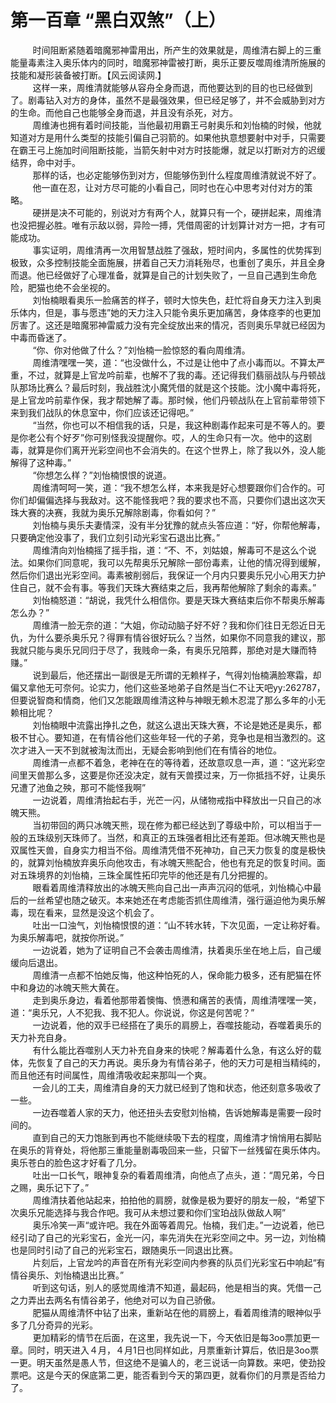 <h1>第一百章 “黑白双煞”（上）</h1>
<div id="content">&nbsp&nbsp&nbsp&nbsp&nbsp&nbsp&nbsp&nbsp
 时间阻断紧随着暗魔邪神雷用出，所产生的效果就是，周维清右脚上的三重能量毒素注入奥乐体内的同时，暗魔邪神雷被打断，奥乐正要反噬周维清所施展的技能和凝形装备被打断。【风云阅读网.】
 <br/>&nbsp&nbsp&nbsp&nbsp&nbsp&nbsp&nbsp&nbsp
 这样一来，周维清就能够从容舟全身而退，而他要达到的目的也已经做到了。剧毒钻入对方的身体，虽然不是最强效果，但已经足够了，并不会威胁到对方的生命。而他自己也能够全身而退，并且没有杀死，对方。
 <br/>&nbsp&nbsp&nbsp&nbsp&nbsp&nbsp&nbsp&nbsp
 周维涛也拥有着时间技能，当他最初用霸王弓射奥乐和刘怡楠的时候，他就知道对方是用什么类型的技能引偏自己羽箭的。如果他执意想要射中对手，只需要在霸王弓上施加时间阻断技能，当箭矢射中对方时技能爆，就足以打断对方的迟缓结界，命中对手。
 <br/>&nbsp&nbsp&nbsp&nbsp&nbsp&nbsp&nbsp&nbsp
 那样的话，也必定能够伤到对方，但能够伤到什么程度周维清就说不好了。
 <br/>&nbsp&nbsp&nbsp&nbsp&nbsp&nbsp&nbsp&nbsp
 他一直在忍，让对方尽可能的小看自己，同时也在心中思考对付对方的策略。
 <br/>&nbsp&nbsp&nbsp&nbsp&nbsp&nbsp&nbsp&nbsp
 硬拼是决不可能的，别说对方有两个人，就算只有一个，硬拼起来，周维清也没把握必胜。唯有示敌以弱，异险一搏，凭借周密的计划算计对方一把，才有可能成功。
 <br/>&nbsp&nbsp&nbsp&nbsp&nbsp&nbsp&nbsp&nbsp
 事实证明，周维清再一次用智慧战胜了强敌，短时间内，多属性的优势挥到极致，众多控制技能全面施展，拼着自己天力消耗殆尽，也重创了奥乐，并且全身而退。他已经做好了心理准备，就算是自己的计划失败了，一旦自己遇到生命危险，肥猫也绝不会坐视的。
 <br/>&nbsp&nbsp&nbsp&nbsp&nbsp&nbsp&nbsp&nbsp
 刘怡楠眼看奥乐一脸痛苦的样子，顿时大惊失色，赶忙将自身天力注入到奥乐体内，但是，事与愿违”她的天力注入只能令奥乐更加痛苦，身体痉李的也更加厉害了。这还是暗魔邪神雷威力没有完全绽放出来的情况，否则奥乐早就已经因为中毒而昏迷了。
 <br/>&nbsp&nbsp&nbsp&nbsp&nbsp&nbsp&nbsp&nbsp
 “你、你对他做了什么？”刘怡楠一脸惊怒的看向周维清。
 <br/>&nbsp&nbsp&nbsp&nbsp&nbsp&nbsp&nbsp&nbsp
 周维清嘿嘿一笑，道：“也没做什么，不过是让他中了点小毒而以。不算太严重，不过，就算是上官龙吟前辈，也解不了我的毒。还记得我们翡丽战队与丹顿战队那场比赛么？最后时刻，我战胜沈小魔凭借的就是这个技能。沈小魔中毒将死，是上官龙吟前辈作保，我才帮她解了毒。那时候，他们丹顿战队在上官前辈带领下来到我们战队的休息室中，你们应该还记得吧。”
 <br/>&nbsp&nbsp&nbsp&nbsp&nbsp&nbsp&nbsp&nbsp
 “当然，你也可以不相信我的话，只是，我这种剧毒作起来可是不等人的。要是你老公有个好歹”你可别怪我没提醒你。哎，人的生命只有一次。他中的这剧毒，就算是你们离开光彩空间也不会消失的。在这个世界上，除了我以外，没人能解得了这种毒。”
 <br/>&nbsp&nbsp&nbsp&nbsp&nbsp&nbsp&nbsp&nbsp
 “你想怎么样？”刘怡楠恨恨的说道。
 <br/>&nbsp&nbsp&nbsp&nbsp&nbsp&nbsp&nbsp&nbsp
 周维清呵呵一笑，道：“我不想怎么样，本来我是好心想要跟你们合作的。可你们却偏偏选择与我敌对。这不能怪我吧？我的要求也不高，只要你们退出这次天珠大赛的决赛，我就为奥乐兄解除剧毒，你看如何？”
 <br/>&nbsp&nbsp&nbsp&nbsp&nbsp&nbsp&nbsp&nbsp
 刘怡楠与奥乐夫妻情深，没有半分犹豫的就点头答应道：“好，你帮他解毒，只要确定他没事了，我们立刻引动光彩宝石退出比赛。”
 <br/>&nbsp&nbsp&nbsp&nbsp&nbsp&nbsp&nbsp&nbsp
 周维清向刘怡楠摇了摇手指，道：“不、不，刘姑娘，解毒可不是这么个说法。如果你们同意呢，我可以先帮奥乐兄解除一部份毒素，让他的情况得到缓解，然后你们退出光彩空间。毒素被削弱后，我保证一个月内只要奥乐兄小心用天力护住自己，就不会有事。等我们天珠大赛结束之后，我再帮他解除了剩余的毒素。”
 <br/>&nbsp&nbsp&nbsp&nbsp&nbsp&nbsp&nbsp&nbsp
 刘怡楠怒道：“胡说，我凭什么相信你。要是天珠大赛结束后你不帮奥乐解毒怎么办？”
 <br/>&nbsp&nbsp&nbsp&nbsp&nbsp&nbsp&nbsp&nbsp
 周维清一脸无奈的道：“大姐，你动动脑子好不好？我和你们往日无怨近日无仇，为什么要杀奥乐兄？得罪有情谷很好玩么？当然，如果你不同意我的建议，那我就只能与奥乐兄同归于尽了，我贱命一条，有奥乐兄陪葬，那绝对是大赚而特赚。”
 <br/>&nbsp&nbsp&nbsp&nbsp&nbsp&nbsp&nbsp&nbsp
 说到最后，他还摆出一副很是无所谓的无赖样子，气得刘怡楠满脸寒霜，却偏又拿他无可奈何。论实力，他们这些圣地弟子自然是当仁不让天吧yy:262787，但要说智商和情商，他们又怎能跟周维清这种与神眼无赖木忍混了那么多年的小无赖相比呢？
 <br/>&nbsp&nbsp&nbsp&nbsp&nbsp&nbsp&nbsp&nbsp
 刘怡楠眼中流露出挣扎之色，就这么退出天珠大赛，不论是她还是奥乐，都极不甘心。要知道，在有情谷他们这些年轻一代的子弟，竞争也是相当激烈的。这次才进入一天不到就被淘汰而出，无疑会影响到他们在有情谷的地位。
 <br/>&nbsp&nbsp&nbsp&nbsp&nbsp&nbsp&nbsp&nbsp
 周维清一点都不着急，老神在在的等待着，还故意叹息一声，道：“这光彩空间里天兽那么多，这要是你还没决定，就有天兽摸过来，万一你抵挡不好，让奥乐兄遭了池鱼之殃，那可不能怪我啊”
 <br/>&nbsp&nbsp&nbsp&nbsp&nbsp&nbsp&nbsp&nbsp
 一边说着，周维清抬起右手，光芒一闪，从储物戒指中释放出一只自己的冰魄天熊。
 <br/>&nbsp&nbsp&nbsp&nbsp&nbsp&nbsp&nbsp&nbsp
 当初带回的两只冰魄天熊，现在修为都已经达到了尊级中阶，可以相当于一般的五珠级别天珠师了。当然，和真正的五珠强者相比还有差距。但冰魄天熊也是双属性天兽，自身实力相当不俗。周维清凭借不死神功，自己天力恢复的度是极快的，就算刘怡楠放弃奥乐向他攻击，有冰魄天熊配合，他也有充足的恢复时间。面对五珠境界的刘怡楠，三珠全属性拓印完毕的他还是有几分把握的。
 <br/>&nbsp&nbsp&nbsp&nbsp&nbsp&nbsp&nbsp&nbsp
 眼看着周维清释放出的冰魄天熊向自己出一声声沉闷的低吼，刘怡楠心中最后的一丝希望也随之破灭。本来她还在考虑能否抓住周维清，强行逼迫他为奥乐解毒，现在看来，显然是没这个机会了。
 <br/>&nbsp&nbsp&nbsp&nbsp&nbsp&nbsp&nbsp&nbsp
 吐出一口浊气，刘怡楠恨恨的道：“山不转水转，下次见面，一定让称好看。为奥乐解毒吧，就按你所说。”
 <br/>&nbsp&nbsp&nbsp&nbsp&nbsp&nbsp&nbsp&nbsp
 一边说着，她为了证明自己不会袭击周维清，扶着奥乐坐在地上后，自己缓缓向后退出。
 <br/>&nbsp&nbsp&nbsp&nbsp&nbsp&nbsp&nbsp&nbsp
 周维清一点都不怕她反悔，他这种怕死的人，保命能力极多，还有肥猫在怀中和身边的冰魄天熊大黄在。
 <br/>&nbsp&nbsp&nbsp&nbsp&nbsp&nbsp&nbsp&nbsp
 走到奥乐身边，看着他那带着懊悔、愤懑和痛苦的表情，周维清嘿嘿一笑，道：“奥乐兄，人不犯我、我不犯人。你说说，你这是何苦呢？”
 <br/>&nbsp&nbsp&nbsp&nbsp&nbsp&nbsp&nbsp&nbsp
 一边说着，他的双手已经搭在了奥乐的肩膀上，吞噬技能动，吞噬着奥乐的天力补充自身。
 <br/>&nbsp&nbsp&nbsp&nbsp&nbsp&nbsp&nbsp&nbsp
 有什么能比吞噬别人天力补充自身来的快呢？解毒着什么急，有这么好的载体，先恢复了自己的天力再说。奥乐身为有情谷弟子，他的天力可是相当精纯的，而且他还有时间属性，周维清吸收起来那叫一个爽。
 <br/>&nbsp&nbsp&nbsp&nbsp&nbsp&nbsp&nbsp&nbsp
 一会儿的工夫，周维清自身的天力就已经到了饱和状态，他还刻意多吸收了一些。
 <br/>&nbsp&nbsp&nbsp&nbsp&nbsp&nbsp&nbsp&nbsp
 一边吞噬着人家的天力，他还扭头去安慰刘怡楠，告诉她解毒是需要一段时间的。
 <br/>&nbsp&nbsp&nbsp&nbsp&nbsp&nbsp&nbsp&nbsp
 直到自己的天力饱胀到再也不能继续吸下去的程度，周维清才悄悄用右脚贴在奥乐的背脊处，将他那三重能量剧毒吸回来一些，只留下一丝残留在奥乐体内。奥乐苍白的脸色这才好看了几分。
 <br/>&nbsp&nbsp&nbsp&nbsp&nbsp&nbsp&nbsp&nbsp
 吐出一口长气，眼神复杂的看着周维清，向他点了点头，道：“周兄弟，今日之赐，奥乐记下了。”
 <br/>&nbsp&nbsp&nbsp&nbsp&nbsp&nbsp&nbsp&nbsp
 周维清扶着他站起来，拍拍他的肩膀，就像是极为要好的朋友一般，“希望下次奥乐兄能选择与我合作吧。我可从未想过要和你们宝珀战队做敌人啊”
 <br/>&nbsp&nbsp&nbsp&nbsp&nbsp&nbsp&nbsp&nbsp
 奥乐冷笑一声“或许吧。我在外面等着周兄。怡楠，我们走。”一边说着，他已经引动了自己的光彩宝石，金光一闪，率先消失在光彩空间之中。另一边，刘怡楠也是同时引动了自己的光彩宝石，跟随奥乐一同退出比赛。
 <br/>&nbsp&nbsp&nbsp&nbsp&nbsp&nbsp&nbsp&nbsp
 片刻后，上官龙吟的声音在所有光彩空间内参赛的队员们光彩宝石中响起“有情谷奥乐、刘怡楠退出比赛。”
 <br/>&nbsp&nbsp&nbsp&nbsp&nbsp&nbsp&nbsp&nbsp
 听到这句话，别人的感觉周维清不知道，最起码，他是相当的爽。凭借一己之力弄出去两名有情谷弟子，他绝对可以为自己骄傲。
 <br/>&nbsp&nbsp&nbsp&nbsp&nbsp&nbsp&nbsp&nbsp
 肥猫从周维清怀中钻了出来，重新站在他的肩膀上，看着周维清的眼神似乎多了几分奇异的光彩。
 <br/>&nbsp&nbsp&nbsp&nbsp&nbsp&nbsp&nbsp&nbsp
 更加精彩的情节在后面，在这里，我先说一下，今天依旧是每3oo票加更一章。同时，明天进入４月，４月1日也同样如此，月票重新计算后，依旧是3oo票一更。明天虽然是愚人节，但这绝不是骗人的，老三说话一向算数。来吧，使劲投票吧。这是今天的保底第二更，能否看到今天的第四更，就看你们的月票是否给力了。
 <br/>&nbsp&nbsp&nbsp&nbsp&nbsp&nbsp&nbsp&nbsp
 <br/>&nbsp&nbsp&nbsp&nbsp&nbsp&nbsp&nbsp&nbsp
</div>
